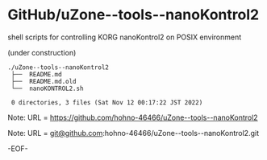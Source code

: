 # GitHub/uZone--tools--nanoKontrol2

shell scripts for controlling KORG nanoKontrol2 on POSIX environment

(under construction)

    ./uZone--tools--nanoKontrol2
     ├──  README.md
     ├──  README.md.old
     └──  nanoKONTROL2.sh
     
     0 directories, 3 files (Sat Nov 12 00:17:22 JST 2022)


Note: URL = https://github.com/hohno-46466/uZone--tools--nanoKontrol2

Note: URL = git@github.com:hohno-46466/uZone--tools--nanoKontrol2.git

-EOF-
